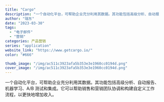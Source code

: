```yaml
---
title: "Cargo"
description: "一个自动化平台，可帮助企业充分利用其数据。其功能包括高级分析、自动报告、机器学习、A/B 测试和集成。它可以帮助销售和营"
author: "瑞东"
date: "2023-03-30"
tags:
  - "电子邮件"
  - "营销"
categories: 产品营销
series: "application"
website_link: "https://www.getcargo.io/"
color: "#666"

thumb_image: "/img/ac511c3923afa5b353e3e1960cc0194d.png"
cover_image: "/img/ac511c3923afa5b353e3e1960cc0194d.png"
---
```


一个自动化平台，可帮助企业充分利用其数据。其功能包括高级分析、自动报告、机器学习、A/B 测试和集成。它可以帮助销售和营销团队协调和构建自定义工作流程，以更快地增加收入。